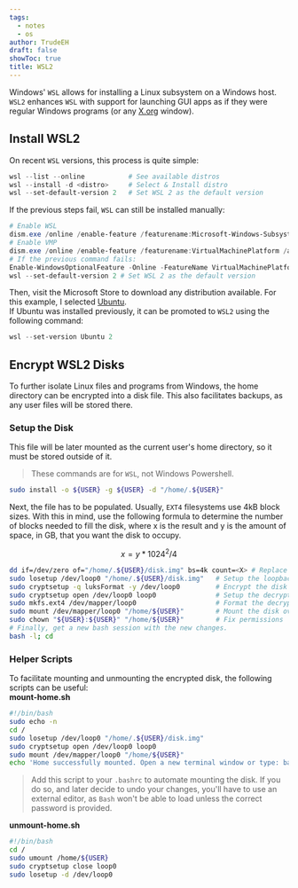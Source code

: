 ```yaml
---
tags:
  - notes
  - os
author: TrudeEH
draft: false
showToc: true
title: WSL2
---
```

Windows' `WSL` allows for installing a Linux subsystem on a Windows host. `WSL2` enhances `WSL` with support for launching GUI apps as if they were regular Windows programs (or any [X.org](http://X.org) window).

## Install WSL2

On recent `WSL` versions, this process is quite simple:

```PowerShell
wsl --list --online           # See available distros
wsl --install -d <distro>     # Select & Install distro
wsl --set-default-version 2   # Set WSL 2 as the default version
```

If the previous steps fail, `WSL` can still be installed manually:

```PowerShell
# Enable WSL
dism.exe /online /enable-feature /featurename:Microsoft-Windows-Subsystem-Linux /all /norestart
# Enable VMP
dism.exe /online /enable-feature /featurename:VirtualMachinePlatform /all /norestart
# If the previous command fails:
Enable-WindowsOptionalFeature -Online -FeatureName VirtualMachinePlatform -NoRestart
wsl --set-default-version 2 # Set WSL 2 as the default version
```

Then, visit the Microsoft Store to download any distribution available. For this example, I selected [Ubuntu](https://www.microsoft.com/en-gb/p/ubuntu-2004-lts/9n6svws3rx71).  
If Ubuntu was installed previously, it can be promoted to `WSL2` using the following command:

```PowerShell
wsl --set-version Ubuntu 2
```

## Encrypt WSL2 Disks

To further isolate Linux files and programs from Windows, the home directory can be encrypted into a disk file. This also facilitates backups, as any user files will be stored there.

### Setup the Disk

This file will be later mounted as the current user's home directory, so it must be stored outside of it.

> These commands are for `WSL`, not Windows Powershell.

```Bash
sudo install -o ${USER} -g ${USER} -d "/home/.${USER}"
```

Next, the file has to be populated. Usually, `EXT4` filesystems use 4kB block sizes. With this in mind, use the following formula to determine the number of blocks needed to fill the disk, where x is the result and y is the amount of space, in GB, that you want the disk to occupy.  

$$x = y * 1024^2 / 4$$

```Bash
dd if=/dev/zero of="/home/.${USER}/disk.img" bs=4k count=<X> # Replace <X> with the result.
sudo losetup /dev/loop0 "/home/.${USER}/disk.img"   # Setup the loopback device
sudo cryptsetup -q luksFormat -y /dev/loop0         # Encrypt the disk with a password
sudo cryptsetup open /dev/loop0 loop0               # Setup the decrypted block device
sudo mkfs.ext4 /dev/mapper/loop0                    # Format the decrypted block device
sudo mount /dev/mapper/loop0 "/home/${USER}"        # Mount the disk over your existing home directory
sudo chown "${USER}:${USER}" "/home/${USER}"        # Fix permissions
# Finally, get a new bash session with the new changes.
bash -l; cd
```

### Helper Scripts

To facilitate mounting and unmounting the encrypted disk, the following scripts can be useful:  
**mount-home.sh**

```Bash
#!/bin/bash
sudo echo -n
cd /
sudo losetup /dev/loop0 "/home/.${USER}/disk.img"
sudo cryptsetup open /dev/loop0 loop0
sudo mount /dev/mapper/loop0 "/home/${USER}"
echo 'Home successfully mounted. Open a new terminal window or type: bash -l; cd'
```

> Add this script to your `.bashrc` to automate mounting the disk. If you do so, and later decide to undo your changes, you'll have to use an external editor, as `Bash` won't be able to load unless the correct password is provided.  

**unmount-home.sh**

```Bash
#!/bin/bash
cd /
sudo umount /home/${USER}
sudo cryptsetup close loop0
sudo losetup -d /dev/loop0
```
